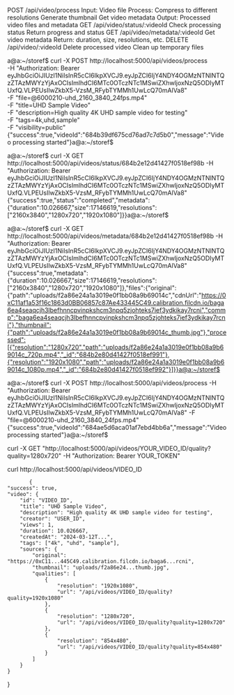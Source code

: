 POST /api/video/process
Input: Video file
Process:
Compress to different resolutions
Generate thumbnail
Get video metadata
Output: Processed video files and metadata
GET /api/video/status/:videoId
Check processing status
Return progress and status
GET /api/video/metadata/:videoId
Get video metadata
Return: duration, size, resolutions, etc.
DELETE /api/video/:videoId
Delete processed video
Clean up temporary files












a@a:~/storef$ curl -X POST http://localhost:5000/api/videos/process \
-H "Authorization: Bearer eyJhbGciOiJIUzI1NiIsInR5cCI6IkpXVCJ9.eyJpZCI6IjY4NDY4OGMzNTNlNTQzZTAzMWYzYjAxOCIsImlhdCI6MTc0OTczNTc1MSwiZXhwIjoxNzQ5ODIyMTUxfQ.VLPEUsIlwZkbX5-VzsM_RFybTYMMh1UwLcQ70mAlVa8" \
-F "file=@6000210-uhd_2160_3840_24fps.mp4" \
-F "title=UHD Sample Video" \
-F "description=High quality 4K UHD sample video for testing" \
-F "tags=4k,uhd,sample" \
-F "visibility=public"
{"success":true,"videoId":"684b39df675cd76ad7c7d5b0","message":"Video processing started"}a@a:~/storef$ 








a@a:~/storef$ curl -X GET http://localhost:5000/api/videos/status/684b2e12d41427f0518ef98b -H "Authorization: Bearer eyJhbGciOiJIUzI1NiIsInR5cCI6IkpXVCJ9.eyJpZCI6IjY4NDY4OGMzNTNlNTQzZTAzMWYzYjAxOCIsImlhdCI6MTc0OTczNTc1MSwiZXhwIjoxNzQ5ODIyMTUxfQ.VLPEUsIlwZkbX5-VzsM_RFybTYMMh1UwLcQ70mAlVa8"
{"success":true,"status":"completed","metadata":{"duration":10.026667,"size":17146619,"resolutions":["2160x3840","1280x720","1920x1080"]}}a@a:~/storef$ 








a@a:~/storef$ curl -X GET http://localhost:5000/api/videos/metadata/684b2e12d41427f0518ef98b -H "Authorization: Bearer eyJhbGciOiJIUzI1NiIsInR5cCI6IkpXVCJ9.eyJpZCI6IjY4NDY4OGMzNTNlNTQzZTAzMWYzYjAxOCIsImlhdCI6MTc0OTczNTc1MSwiZXhwIjoxNzQ5ODIyMTUxfQ.VLPEUsIlwZkbX5-VzsM_RFybTYMMh1UwLcQ70mAlVa8"
{"success":true,"metadata":{"duration":10.026667,"size":17146619,"resolutions":["2160x3840","1280x720","1920x1080"]},"files":{"original":{"path":"uploads/f2a86e24a1a3019e0f1bb08a9b69014c","cdnUrl":"https://0xC11af1a53f16c1863d0BB06857c87Ae433445C49.calibration.filcdn.io/baga6ea4seaqcjh3lbefhnncpvinpkshcm3npq5zjohteks7ief3ydkikay7rcni","commp":"baga6ea4seaqcjh3lbefhnncpvinpkshcm3npq5zjohteks7ief3ydkikay7rcni"},"thumbnail":{"path":"uploads/f2a86e24a1a3019e0f1bb08a9b69014c_thumb.jpg"},"processed":[{"resolution":"1280x720","path":"uploads/f2a86e24a1a3019e0f1bb08a9b69014c_720p.mp4","_id":"684b2e80d41427f0518ef991"},{"resolution":"1920x1080","path":"uploads/f2a86e24a1a3019e0f1bb08a9b69014c_1080p.mp4","_id":"684b2e80d41427f0518ef992"}]}}a@a:~/storef$ 












a@a:~/storef$ curl -X POST http://localhost:5000/api/videos/process -H "Authorization: Bearer eyJhbGciOiJIUzI1NiIsInR5cCI6IkpXVCJ9.eyJpZCI6IjY4NDY4OGMzNTNlNTQzZTAzMWYzYjAxOCIsImlhdCI6MTc0OTczNTc1MSwiZXhwIjoxNzQ5ODIyMTUxfQ.VLPEUsIlwZkbX5-VzsM_RFybTYMMh1UwLcQ70mAlVa8" -F "file=@6000210-uhd_2160_3840_24fps.mp4"
{"success":true,"videoId":"684ae5d6aca01af7ebd4bb6a","message":"Video processing started"}a@a:~/storef$ 





curl -X GET "http://localhost:5000/api/videos/YOUR_VIDEO_ID/quality?quality=1280x720" -H "Authorization: Bearer YOUR_TOKEN"













curl http://localhost:5000/api/videos/VIDEO_ID
           


           {
    "success": true,
    "video": {
        "id": "VIDEO_ID",
        "title": "UHD Sample Video",
        "description": "High quality 4K UHD sample video for testing",
        "creator": "USER_ID",
        "views": 1,
        "duration": 10.026667,
        "createdAt": "2024-03-12T...",
        "tags": ["4k", "uhd", "sample"],
        "sources": {
            "original": "https://0xC11...445C49.calibration.filcdn.io/baga6...rcni",
            "thumbnail": "uploads/f2a86e24...thumb.jpg",
            "qualities": [
                {
                    "resolution": "1920x1080",
                    "url": "/api/videos/VIDEO_ID/quality?quality=1920x1080"
                },
                {
                    "resolution": "1280x720",
                    "url": "/api/videos/VIDEO_ID/quality?quality=1280x720"
                },
                {
                    "resolution": "854x480",
                    "url": "/api/videos/VIDEO_ID/quality?quality=854x480"
                }
            ]
        }
    }
}